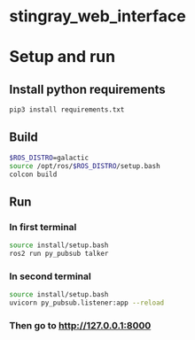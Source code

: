 # stingray_web_interface

# Setup and run

## Install python requirements
```bash
pip3 install requirements.txt
```

## Build
```bash
$ROS_DISTRO=galactic
source /opt/ros/$ROS_DISTRO/setup.bash
colcon build
```

## Run

### In first terminal
```bash
source install/setup.bash
ros2 run py_pubsub talker
```

### In second terminal
```bash
source install/setup.bash
uvicorn py_pubsub.listener:app --reload
```

### Then go to http://127.0.0.1:8000
